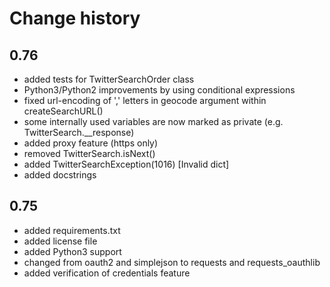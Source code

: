 # Change history

## 0.76
 * added tests for TwitterSearchOrder class
 * Python3/Python2 improvements by using conditional expressions
 * fixed url-encoding of ',' letters in geocode argument within createSearchURL()
 * some internally used variables are now marked as private (e.g. TwitterSearch.__response) 
 * added proxy feature (https only)
 * removed TwitterSearch.isNext()
 * added TwitterSearchException(1016) [Invalid dict]
 * added docstrings

## 0.75
 * added requirements.txt
 * added license file
 * added Python3 support
 * changed from oauth2 and simplejson to requests and requests_oauthlib
 * added verification of credentials feature

